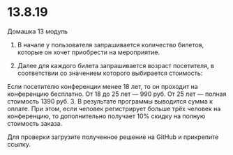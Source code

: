 # 13.8.19
Домашка 13 модуль
1. В начале у пользователя запрашивается количество билетов, которые он хочет приобрести на мероприятие.

2. Далее для каждого билета запрашивается возраст посетителя, в соответствии со значением которого выбирается стоимость:

Если посетителю конференции менее 18 лет, то он проходит на конференцию бесплатно.
От 18 до 25 лет — 990 руб.
От 25 лет — полная стоимость 1390 руб.
3. В результате программы выводится сумма к оплате. При этом, если человек регистрирует больше трёх человек на конференцию, то дополнительно получает 10% скидку на полную стоимость заказа.

Для проверки загрузите полученное решение на GitHub и прикрепите ссылку.

